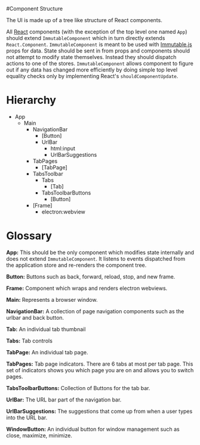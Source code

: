 #Component Structure

The UI is made up of a tree like structure of React components.

All [React](https://facebook.github.io/react/) components (with the exception of the top level one named `App`) should extend `ImmutableComponent` which in turn directly extends `React.Component`.
`ImmutableComponent` is meant to be used with [Immutable.js](http://facebook.github.io/immutable-js/) props for data.  State should be sent in from props and components should not attempt to modify state themselves.  Instead they should dispatch actions to one of the stores.
`ImmutableComponent` allows component to figure out if any data has changed more efficiently by doing simple top level equality checks only by implementing React's `shouldComponentUpdate`.

# Hierarchy

- App
  - Main
    - NavigationBar
      - [Button]
      - UrlBar
        - html:input
        - UrlBarSuggestions
    - TabPages
      - [TabPage]
    - TabsToolbar
      - Tabs
        - [Tab]
      - TabsToolbarButtons
        - [Button]
    - [Frame]
      - electron:webview

# Glossary

**App:**
This should be the only component which modifies state internally and does not extend `ImmutableComponent`.
It listens to events dispatched from the application store and re-renders the component tree.

**Button:**
Buttons such as back, forward, reload, stop, and new frame.

**Frame:**
Component which wraps and renders electron webviews.

**Main:**
Represents a browser window.

**NavigationBar:**
A collection of page navigation components such as the urlbar and back button.

**Tab:**
An individual tab thumbnail

**Tabs:**
Tab controls

**TabPage:**
An individual tab page.

**TabPages:**
Tab page indicators. There are 6 tabs at most per tab page.
This set of indicators shows you which page you are on and allows you to switch pages.

**TabsToolbarButtons:**
Collection of Buttons for the tab bar.

**UrlBar:**
The URL bar part of the navigation bar.

**UrlBarSuggestions:**
The suggestions that come up from when a user types into the URL bar.

**WindowButton:**
An individual button for window management such as close, maximize, minimize.
